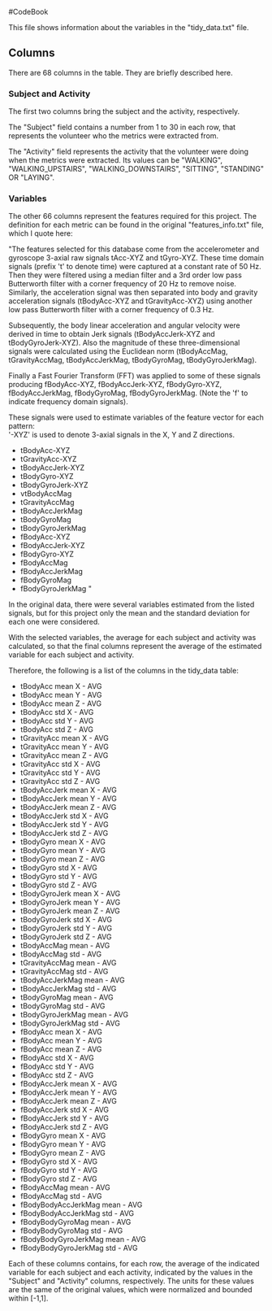 #CodeBook

This file shows information about the variables in the "tidy_data.txt" file.

## Columns

There are 68 columns in the table. They are briefly described here.

### Subject and Activity

The first two columns bring the subject and the activity, respectively. 

The "Subject" field contains a number from 1 to 30 in each row, that represents the volunteer who the metrics were extracted from. 

The "Activity" field represents the activity that the volunteer were doing when the metrics were extracted. Its values can be "WALKING", "WALKING_UPSTAIRS", "WALKING_DOWNSTAIRS", "SITTING", "STANDING" OR "LAYING".

### Variables

The other 66 columns represent the features required for this project. The definition for each metric can be found in the original "features_info.txt" file, which I quote here:

"The features selected for this database come from the accelerometer and gyroscope 3-axial raw signals tAcc-XYZ and tGyro-XYZ. These time domain signals (prefix 't' to denote time) were captured at a constant rate of 50 Hz. Then they were filtered using a median filter and a 3rd order low pass Butterworth filter with a corner frequency of 20 Hz to remove noise. Similarly, the acceleration signal was then separated into body and gravity acceleration signals (tBodyAcc-XYZ and tGravityAcc-XYZ) using another low pass Butterworth filter with a corner frequency of 0.3 Hz. 

Subsequently, the body linear acceleration and angular velocity were derived in time to obtain Jerk signals (tBodyAccJerk-XYZ and tBodyGyroJerk-XYZ). Also the magnitude of these three-dimensional signals were calculated using the Euclidean norm (tBodyAccMag, tGravityAccMag, tBodyAccJerkMag, tBodyGyroMag, tBodyGyroJerkMag). 

Finally a Fast Fourier Transform (FFT) was applied to some of these signals producing fBodyAcc-XYZ, fBodyAccJerk-XYZ, fBodyGyro-XYZ, fBodyAccJerkMag, fBodyGyroMag, fBodyGyroJerkMag. (Note the 'f' to indicate frequency domain signals).

These signals were used to estimate variables of the feature vector for each pattern:  
'-XYZ' is used to denote 3-axial signals in the X, Y and Z directions.

* tBodyAcc-XYZ
* tGravityAcc-XYZ
* tBodyAccJerk-XYZ
* tBodyGyro-XYZ
* tBodyGyroJerk-XYZ
* vtBodyAccMag
* tGravityAccMag
* tBodyAccJerkMag
* tBodyGyroMag
* tBodyGyroJerkMag
* fBodyAcc-XYZ
* fBodyAccJerk-XYZ
* fBodyGyro-XYZ
* fBodyAccMag
* fBodyAccJerkMag
* fBodyGyroMag
* fBodyGyroJerkMag "

In the original data, there were several variables estimated from the listed signals, but for this project only the mean and the standard deviation for each one were considered.

With the selected variables, the average for each subject and activity was calculated, so that the final columns represent the average of the estimated variable for each subject and activity.

Therefore, the following is a list of the columns in the tidy_data table:

* tBodyAcc mean X - AVG
* tBodyAcc mean Y - AVG
* tBodyAcc mean Z - AVG
* tBodyAcc std X - AVG
* tBodyAcc std Y - AVG
* tBodyAcc std Z - AVG
* tGravityAcc mean X - AVG
* tGravityAcc mean Y - AVG
* tGravityAcc mean Z - AVG
* tGravityAcc std X - AVG
* tGravityAcc std Y - AVG
* tGravityAcc std Z - AVG
* tBodyAccJerk mean X - AVG
* tBodyAccJerk mean Y - AVG
* tBodyAccJerk mean Z - AVG
* tBodyAccJerk std X - AVG
* tBodyAccJerk std Y - AVG
* tBodyAccJerk std Z - AVG
* tBodyGyro mean X - AVG
* tBodyGyro mean Y - AVG
* tBodyGyro mean Z - AVG
* tBodyGyro std X - AVG
* tBodyGyro std Y - AVG
* tBodyGyro std Z - AVG
* tBodyGyroJerk mean X - AVG
* tBodyGyroJerk mean Y - AVG
* tBodyGyroJerk mean Z - AVG
* tBodyGyroJerk std X - AVG
* tBodyGyroJerk std Y - AVG
* tBodyGyroJerk std Z - AVG
* tBodyAccMag mean - AVG
* tBodyAccMag std - AVG
* tGravityAccMag mean - AVG
* tGravityAccMag std - AVG
* tBodyAccJerkMag mean - AVG
* tBodyAccJerkMag std - AVG
* tBodyGyroMag mean - AVG
* tBodyGyroMag std - AVG
* tBodyGyroJerkMag mean - AVG
* tBodyGyroJerkMag std - AVG
* fBodyAcc mean X - AVG
* fBodyAcc mean Y - AVG
* fBodyAcc mean Z - AVG
* fBodyAcc std X - AVG
* fBodyAcc std Y - AVG
* fBodyAcc std Z - AVG
* fBodyAccJerk mean X - AVG
* fBodyAccJerk mean Y - AVG
* fBodyAccJerk mean Z - AVG
* fBodyAccJerk std X - AVG
* fBodyAccJerk std Y - AVG
* fBodyAccJerk std Z - AVG
* fBodyGyro mean X - AVG
* fBodyGyro mean Y - AVG
* fBodyGyro mean Z - AVG
* fBodyGyro std X - AVG
* fBodyGyro std Y - AVG
* fBodyGyro std Z - AVG
* fBodyAccMag mean - AVG
* fBodyAccMag std - AVG
* fBodyBodyAccJerkMag mean - AVG
* fBodyBodyAccJerkMag std - AVG
* fBodyBodyGyroMag mean - AVG
* fBodyBodyGyroMag std - AVG
* fBodyBodyGyroJerkMag mean - AVG
* fBodyBodyGyroJerkMag std - AVG

Each of these columns contains, for each row, the average of the indicated variable for each subject and each activity, indicated by the values in the "Subject" and "Activity" columns, respectively. The units for these values are the same of the original values, which were normalized and bounded within [-1,1].
